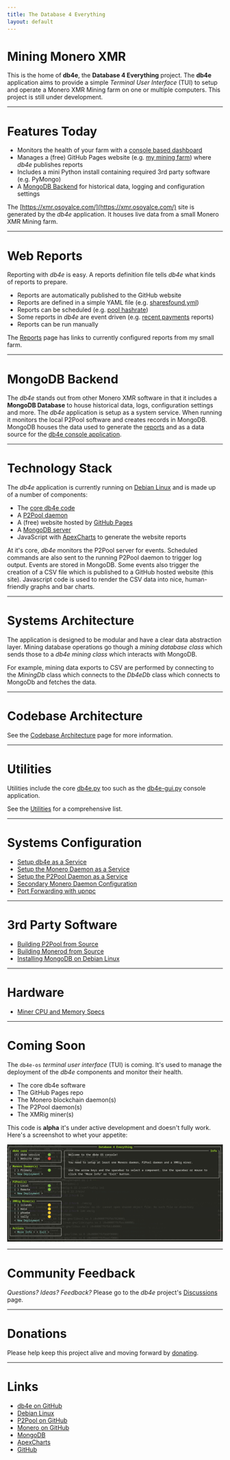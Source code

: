 ```yaml
---
title: The Database 4 Everything
layout: default
---
```

<script src="https://cdnjs.cloudflare.com/ajax/libs/PapaParse/5.3.0/papaparse.min.js"></script>
<script src="https://cdn.jsdelivr.net/npm/apexcharts"></script>
<script src="/assets/js/sharesfound/by-miner-sharesfound-30days.js"></script>

# Mining Monero XMR

<div id="wrapper">
  <div id="areaChart">
  </div>
  <div id="barChart">
  </div>
 </div>

This is the home of **db4e**, the **Database 4 Everything**  project. The **db4e** application aims to provide a simple *Terminal User Interface* (TUI) to setup and operate a Monero XMR Mining farm on one or multiple computers. This project is still under development.

---

# Features Today

* Monitors the health of your farm with a [console based dashboard](/pages/db4e-gui.py.html)
* Manages a (free) GitHub Pages website (e.g. [my mining farm](https://xmr.osoyalce.com)) where *db4e* publishes reports
* Includes a mini Python install containing required 3rd party software (e.g. PyMongo)
* A [MongoDB Backend](#mongodb-backend) for historical data, logging and configuration settings

The [https://xmr.osoyalce.com/](https://xmr.osoyalce.com/) site is generated by the *db4e* application. It houses live data from a small Monero XMR Mining farm.

---

# Web Reports

Reporting with *db4e* is easy. A reports definition file tells *db4e* what kinds of reports to prepare.

* Reports are automatically published to the GitHub website
* Reports are defined in a simple YAML file (e.g. [sharesfound.yml](/conf/reports/sharesfound.yml))
* Reports can be scheduled (e.g. [pool hashrate](https://xmr.osoyalce.com/reports/hashrates/Pool-Hashrate-60-Days.html))
* Some reports in *db4e* are event driven (e.g. [recent payments](https://xmr.osoyalce.com/reports/payments/Daily-Payment-60-Days.html) reports)
* Reports can be run manually

The [Reports](https://xmr.osoyalce.com/pages/Reports.html) page has links to currently configured reports from my small farm.

---

# MongoDB Backend

The *db4e* stands out from other Monero XMR software in that it includes a **MongoDB Database** to house historical data, logs, configuration settings and more. The *db4e* application is setup as a system service. When running it monitors the local P2Pool software and creates records in MongoDB. MongoDB houses the data used to generate the [reports](https://xmr.osoyalce.com/pages/Reports.html) and as a data source for the [db4e console application](/pages/ops/db4e-gui.py.html).

---

# Technology Stack

The *db4e* application is currently running on [Debian Linux](https://www.debian.org/) and is made up of a number of components:

* The [core db4e code](https://github.com/NadimGhaznavi/db4e)
* A [P2Pool daemon](/pages/ops/Building-P2Pool-from-Source.html)
* A (free) website hosted by [GitHub Pages](https://github.com/)
* A [MongoDB server](/pages/ops/Installing-MongoDB.html)
* JavaScript with [ApexCharts](https://apexcharts.com/) to generate the website reports

At it's core, *db4e* monitors the P2Pool server for events. Scheduled commands are also sent to the running P2Pool daemon to trigger log output. Events are stored in MongoDB. Some events also trigger the creation of a CSV file which is published to a GitHub hosted website (this site). Javascript code is used to render the CSV data into nice, human-friendly graphs and bar charts.

---

# Systems Architecture

The application is designed to be modular and have a clear data abstraction layer. Mining database operations go though a *mining database class* which sends those to a *db4e mining class* which interacts with MongoDB.

For example, mining data exports to CSV are performed by connecting to the *MiningDb* class which connects to the *Db4eDb* class which connects to MongoDb and fetches the data.

---

# Codebase Architecture

See the [Codebase Architecture](/pages/ops/Codebase-Architecture.html) page for more information.

---

# Utilities

Utilities include the core [db4e.py](/pages/db4e.py.html) too such as the [db4e-gui.py](/pages/db4e-gui.py.html) console application.

See the [Utilities](/pages/Utilities.html) for a comprehensive list.

---

# Systems Configuration

* [Setup db4e as a Service](/pages/ops/Setup-db4e-Service.html)
* [Setup the Monero Daemon as a Service](/pages/ops/Setup-MoneroD-Service.html)
* [Setup the P2Pool Daemon as a Service](/pages/ops/Setup-P2PoolD-Service.html)
* [Secondary Monero Daemon Configuration](/pages/ops/Secondary-Monero-Daemon-Configuration.html)
* [Port Forwarding with upnpc](/pages/ops/upnpc.html)

---

# 3rd Party Software 

* [Building P2Pool from Source](/pages/ops/Building-P2Pool-from-Source.html)
* [Building Monerod from Source](/pages/ops/Building-Monerod-from-Source.html)
* [Installing MongoDB on Debian Linux](/pages/ops/Installing-MongoDB.html)

---

# Hardware

* [Miner CPU and Memory Specs](/pages/ops/Miner-Specs.html)

---

# Coming Soon

The `db4e-os` *terminal user interface* (TUI) is coming. It's used to manage the deployment of the *db4e* components and monitor their health.

* The core db4e software
* The GitHub Pages repo
* The Monero blockchain daemon(s)
* The P2Pool daemon(s)
* The XMRig miner(s)

This code is **alpha** it's under active development and doesn't fully work. Here's a screenshot to whet your appetite:

![db4e-os screenshot](/images/db4e-os-alpha.png)

---

# Community Feedback

*Questions? Ideas? Feedback?* Please go to the *db4e* project's [Discussions](https://github.com/NadimGhaznavi/db4e/discussions) page.

---

# Donations

Please help keep this project alive and moving forward by [donating](/pages/Donations.html).

---

# Links

* [db4e on GitHub](https://github.com/NadimGhaznavi/db4e)
* [Debian Linux](https://www.debian.org/)
* [P2Pool on GitHub](https://github.com/SChernykh/p2pool)
* [Monero on GitHub](https://github.com/monero-project/monero-gui)
* [MongoDB](https://www.mongodb.com/)
* [ApexCharts](https://apexcharts.com/)
* [GitHub](https://github.com/)









